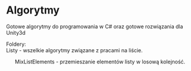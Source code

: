 # Algorytmy
Gotowe algorytmy do programowania w C# oraz gotowe rozwiązania dla Unity3d

Foldery: <br>
Listy - wszelkie algorytmy związane z pracami na liście. <ul>
      MixListElements - przemieszanie elementów listy w losową kolejność.
        <ul/>
<br/>
